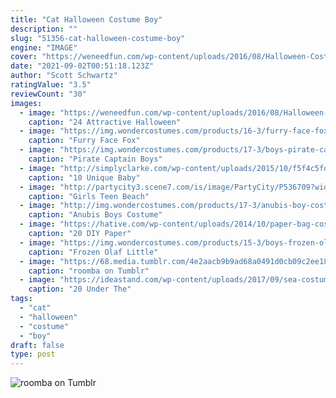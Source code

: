 ```yaml
---
title: "Cat Halloween Costume Boy"
description: ""
slug: "51356-cat-halloween-costume-boy"
engine: "IMAGE"
cover: "https://weneedfun.com/wp-content/uploads/2016/08/Halloween-Costumes-For-Boys-14.jpg"
date: "2021-09-02T00:51:18.123Z"
author: "Scott Schwartz"
ratingValue: "3.5"
reviewCount: "30"
images:
  - image: "https://weneedfun.com/wp-content/uploads/2016/08/Halloween-Costumes-For-Boys-14.jpg"
    caption: "24 Attractive Halloween"
  - image: "https://img.wondercostumes.com/products/16-3/furry-face-fox-mask.jpg"
    caption: "Furry Face Fox"
  - image: "https://img.wondercostumes.com/products/17-3/boys-pirate-captain-costume.jpg"
    caption: "Pirate Captain Boys"
  - image: "http://simplyclarke.com/wp-content/uploads/2015/10/f5f4c5fd3aa20f2d0c4650ba77415539.jpg"
    caption: "10 Unique Baby"
  - image: "http://partycity3.scene7.com/is/image/PartyCity/P536709?wid=400"
    caption: "Girls Teen Beach"
  - image: "http://img.wondercostumes.com/products/17-3/anubis-boy-costume.jpg"
    caption: "Anubis Boys Costume"
  - image: "https://hative.com/wp-content/uploads/2014/10/paper-bag-costume-ideas/4-cat-paper-bag-costume.jpg"
    caption: "20 DIY Paper"
  - image: "https://img.wondercostumes.com/products/15-3/boys-frozen-olaf-costume.jpg"
    caption: "Frozen Olaf Little"
  - image: "https://68.media.tumblr.com/4e2aacb9b9ad68a0491d0cb09c2ee183/tumblr_nr2rf7M35L1qd4z2ko1_400.jpg"
    caption: "roomba on Tumblr"
  - image: "https://ideastand.com/wp-content/uploads/2017/09/sea-costume-diy/10-under-the-sea-costumes-costume-diy.jpg"
    caption: "20 Under The"
tags:
  - "cat"
  - "halloween"
  - "costume"
  - "boy"
draft: false
type: post
---
```



![roomba on Tumblr](https://68.media.tumblr.com/4e2aacb9b9ad68a0491d0cb09c2ee183/tumblr_nr2rf7M35L1qd4z2ko1_400.jpg "roomba on Tumblr")


<!--inArticleAds-->

<!--galleryOne-->


<!--inArticleAds-->

<!--galleryTwo-->


<!--galleryThree-->

